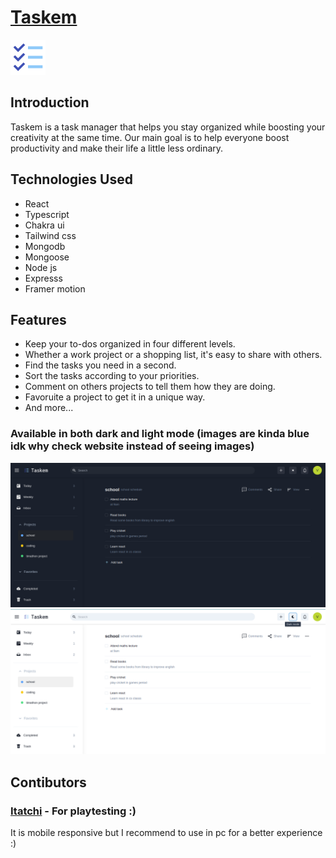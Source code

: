 # [Taskem](https://taskem.netlify.app/)

<img src = "https://github.com/VarunLanjhara/OnlyUwU/blob/main/public/TaskemImage/logo.svg" alt = "">

## Introduction
Taskem is a task manager that helps you stay organized while boosting your creativity at the same time. Our main goal is to help everyone boost productivity and make their life a little less ordinary.


## Technologies Used
- React
- Typescript
- Chakra ui
- Tailwind css
- Mongodb
- Mongoose
- Node js
- Expresss
- Framer motion

## Features
- Keep your to-dos organized in four different levels.
- Whether a work project or a shopping list, it's easy to share with others.
- Find the tasks you need in a second.
- Sort the tasks according to your priorities.
- Comment on others projects to tell them how they are doing.
- Favoruite a project to get it in a unique way.
- And more...

### Available in both dark and light mode (images are kinda blue idk why check website instead of seeing images)
<img src = "https://github.com/VarunLanjhara/OnlyUwU/blob/main/public/TaskemImage/1.png" alt = "">
<img src = "https://github.com/VarunLanjhara/OnlyUwU/blob/main/public/TaskemImage/2.png" alt = "">

## Contibutors
### [Itatchi](https://github.com/ItachiBoi) - For playtesting :)

It is mobile responsive but I recommend to use in pc for a better experience :)
